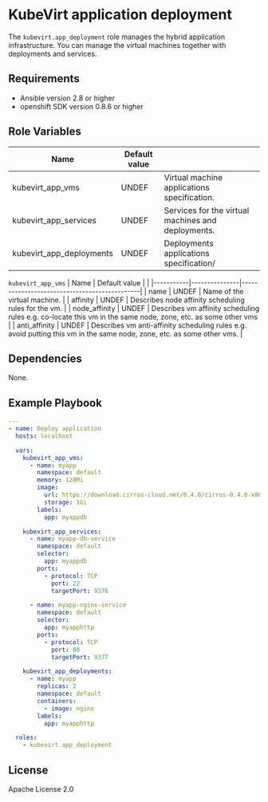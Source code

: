 KubeVirt application deployment
===============================

The `kubevirt.app_deployment` role manages the hybrid application infrastructure.
You can manage the virtual machines together with deployments and services.

Requirements
------------

 * Ansible version 2.8 or higher
 * openshift SDK version 0.8.6 or higher

Role Variables
--------------

| Name                     | Default value |                                              |
|--------------------------|---------------|-------------------------------------------------------------|
| kubevirt_app_vms         | UNDEF         | Virtual machine applications specification. |
| kubevirt_app_services    | UNDEF         | Services for the virtual machines and deployments. |
| kubevirt_app_deployments | UNDEF         | Deployments applications specification/ |

`kubevirt_app_vms`
| Name      | Default value |                                              |
|-----------|---------------|----------------------------------------------|
| name      | UNDEF         | Name of the virtual machine.                 |
| affinity  | UNDEF         | Describes node affinity scheduling rules for the vm. |
| node_affinity | UNDEF     | Describes vm affinity scheduling rules e.g. co-locate this vm in the same node, zone, etc. as some other vms |
| anti_affinity | UNDEF     | Describes vm anti-affinity scheduling rules e.g. avoid putting this vm in the same node, zone, etc. as some other vms. |

Dependencies
------------

None.

Example Playbook
----------------

```yaml
---
- name: Deploy application
  hosts: localhost

  vars:
    kubevirt_app_vms:
      - name: myapp
        namespace: default
        memory: 128Mi
        image:
          url: https://download.cirros-cloud.net/0.4.0/cirros-0.4.0-x86_64-disk.img
          storage: 1Gi
        labels:
          app: myappdb

    kubevirt_app_services:
      - name: myapp-db-service
        namespace: default
        selector:
          app: myappdb
        ports:
          - protocol: TCP
            port: 22
            targetPort: 9376

      - name: myapp-nginx-service
        namespace: default
        selector:
          app: myapphttp
        ports:
          - protocol: TCP
            port: 80
            targetPort: 9377

    kubevirt_app_deployments:
      - name: myapp
        replicas: 2
        namespace: default
        containers:
          - image: nginx
        labels:
          app: myapphttp

  roles:
    - kubevirt.app_deployment
```

License
-------

Apache License 2.0
